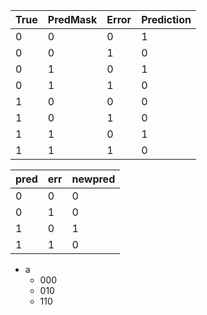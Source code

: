 
| True | PredMask | Error | Prediction |
| ---- | -------- | ----- | ---------- |
| 0    | 0        | 0     | 1          |
| 0    | 0        | 1     | 0          |
| 0    | 1        | 0     | 1          |
| 0    | 1        | 1     | 0          |
| 1    | 0        | 0     | 0          |
| 1    | 0        | 1     | 0          |
| 1    | 1        | 0     | 1          |
| 1    | 1        | 1     | 0          |

| pred | err | newpred |
| ---- | --- | ------- |
| 0    | 0   | 0       |
| 0    | 1   | 0       |
| 1    | 0   | 1       |
| 1    | 1   | 0       |


- a
	- 000
	- 010
	- 110

